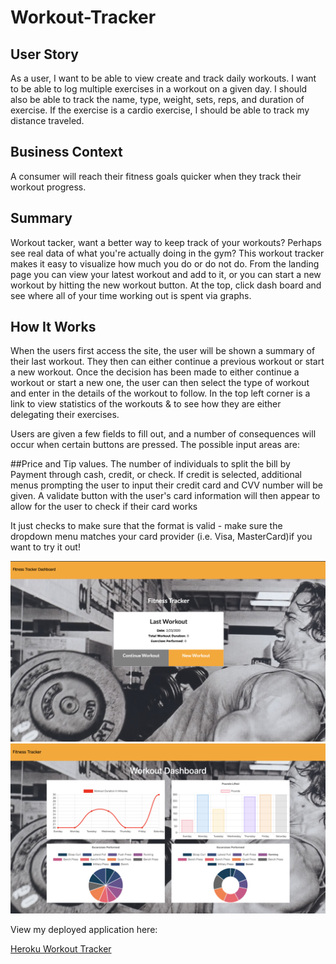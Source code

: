 # Workout-Tracker

## User Story

As a user, I want to be able to view create and track daily workouts. I want to be able to log multiple exercises in a workout on a given day. I should also be able to track the name, type, weight, sets, reps, and duration of exercise. If the exercise is a cardio exercise, I should be able to track my distance traveled.

## Business Context
A consumer will reach their fitness goals quicker when they track their workout progress.


## Summary
Workout tacker, want a better way to keep track of your workouts? Perhaps see real data of what you're actually doing in the gym? This workout tracker makes it easy to visualize how much you do or do not do. From the landing page you can view your latest workout and add to it, or you can start a new workout by hitting the new workout button. At the top, click dash board and see where all of your time working out is spent via graphs.

## How It Works
When the users first access the site, the user will be shown a summary of their last workout. They then can either continue a previous workout or start a new workout. Once the decision has been made to either continue a workout or start a new one, the user can then select the type of workout and enter in the details of the workout to follow. In the top left corner is a link to view statistics of the workouts & to see how they are either delegating their exercises. 

Users are given a few fields to fill out, and a number of consequences will occur when certain buttons are pressed. The possible input areas are:

##Price and Tip values.
The number of individuals to split the bill by
Payment through cash, credit, or check.
If credit is selected, additional menus prompting the user to input their credit card and CVV number will be given. A validate button with the user's card information will then appear to allow for the user to check if their card works

It just checks to make sure that the format is valid - make sure the dropdown menu matches your card provider (i.e. Visa, MasterCard)if you want to try it out!


<img src="./assets/img/tracker.jpg" alt="Screenshot"/>

<img src="./assets/img/workoutdash.jpg" alt="Screenshot"/>




View my deployed application here:

<a href="https://secure-retreat-62883.herokuapp.com/?id=5e52989c5665690017b4c913">Heroku Workout Tracker</a>